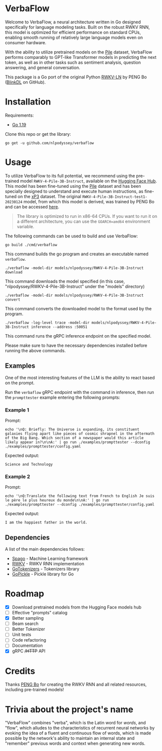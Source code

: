 # VerbaFlow

Welcome to VerbaFlow, a neural architecture written in Go designed specifically for language modeling tasks. 
Built on the robust RWKV RNN, this model is optimized for efficient performance on standard CPUs, enabling smooth running of relatively large language models even on consumer hardware.

With the ability to utilize pretrained models on the [Pile](https://arxiv.org/abs/2101.00027) dataset, VerbaFlow performs comparably to GPT-like Transformer models in predicting the next token, as well as in other tasks such as sentiment analysis, question answering, and general conversation. 

This package is a Go port of the original Python [RWKV-LN](https://github.com/BlinkDL/RWKV-LM) by PENG Bo ([BlinkDL](https://github.com/BlinkDL) on GitHub). 

# Installation

Requirements:

* [Go 1.19](https://golang.org/dl/)

Clone this repo or get the library:

```console
go get -u github.com/nlpodyssey/verbaflow
```

# Usage

To utilize VerbaFlow to its full potential, we recommend using the pre-trained model `RWKV-4-Pile-3B-Instruct`, available on the [Hugging Face Hub](https://huggingface.co/nlpodyssey/RWKV-4-Pile-3B-Instruct).
This model has been fine-tuned using the [Pile](https://huggingface.co/datasets/the_pile) dataset and has been specially designed to understand and execute human instructions, as fine-tuned on the [xP3](https://huggingface.co/datasets/bigscience/xP3all) dataset. 
The original `RWKV-4-Pile-3B-Instruct-test1-20230124` model, from which this model is derived, was trained by PENG Bo and can be accessed [here](https://huggingface.co/BlinkDL/rwkv-4-pile-3b).

> The library is optimized to run in x86-64 CPUs. If you want to run it on a different architecture, you can use the `GOARCH=amd64` environment variable.

The following commands can be used to build and use VerbaFlow:

```console
go build ./cmd/verbaflow
```

This command builds the go program and creates an executable named `verbaflow`.

```console
./verbaflow -model-dir models/nlpodyssey/RWKV-4-Pile-3B-Instruct download
```

This command downloads the model specified (in this case, "nlpodyssey/RWKV-4-Pile-3B-Instruct" under the "models" directory)

```console
./verbaflow -model-dir models/nlpodyssey/RWKV-4-Pile-3B-Instruct convert
```

This command converts the downloaded model to the format used by the program.

```console
./verbaflow -log-level trace -model-dir models/nlpodyssey/RWKV-4-Pile-3B-Instruct inference --address :50051
```

This command runs the gRPC inference endpoint on the specified model.

Please make sure to have the necessary dependencies installed before running the above commands.

## Examples

One of the most interesting features of the LLM is the ability to react based on the prompt.

Run the `verbaflow` gRPC endpoint with the command in inference, then run the `prompttester` example entering the following prompts:

### Example 1

Prompt:

```console
echo '\nQ: Briefly: The Universe is expanding, its constituent galaxies flying apart like pieces of cosmic shrapnel in the aftermath of the Big Bang. Which section of a newspaper would this article likely appear in?\n\nA:' | go run ./examples/prompttester --dconfig ./examples/prompttester/config.yaml
```

Expected output:

```console
Science and Technology
```

### Example 2

Prompt:

```console
echo '\nQ:Translate the following text from French to English Je suis le père le plus heureux du monde\n\nA:' | go run ./examples/prompttester --dconfig ./examples/prompttester/config.yaml
```

Expected output:

```console
I am the happiest father in the world.
```

## Dependencies

A list of the main dependencies follows:

- [Spago](http://github.com/nlpodyssey/spago) - Machine Learning framework
- [RWKV](http://github.com/nlpodyssey/rwkv) - RWKV RNN implementation
- [GoTokenizers](http://github.com/nlpodyssey/gotokenizers) - Tokenizers library
- [GoPickle](http://github.com/nlpodyssey/gopickle) - Pickle library for Go

# Roadmap

- [x] Download pretrained models from the Hugging Face models hub
- [ ] Effective "prompts" catalog
- [x] Better sampling
- [ ] Beam search
- [ ] Better Tokenizer
- [ ] Unit tests
- [ ] Code refactoring
- [ ] Documentation
- [x] gRPC ~~/HTTP~~ API

# Credits

Thanks [PENG Bo](https://github.com/BlinkDL) for creating the RWKV RNN and all related resources, including pre-trained models!

# Trivia about the project's name

"VerbaFlow" combines "verba", which is the Latin word for *words*, and "flow", which alludes to the characteristics of recurrent neural networks by evoking the idea of a fluent and continuous flow of words, which is made possible by the network's ability to maintain an internal state and "remember" previous words and context when generating new words.